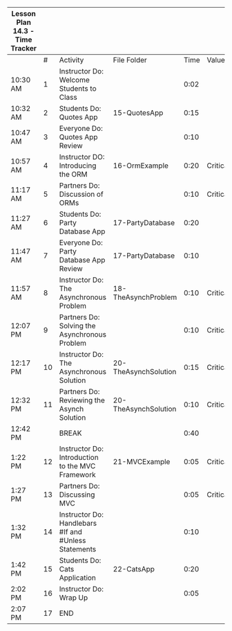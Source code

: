 | Lesson Plan 14.3 - Time Tracker |     |                                                      |                     |      |          |
| ------------------------------- | --- | ---------------------------------------------------- | ------------------- | ---- | -------- |
|                                 | #   | Activity                                             | File Folder         | Time | Value    |
| 10:30 AM                        | 1   | Instructor Do: Welcome Students to Class             |                     | 0:02 |          |
| 10:32 AM                        | 2   | Students Do: Quotes App                              | 15-QuotesApp         | 0:15 |          |
| 10:47 AM                        | 3   | Everyone Do: Quotes App Review                       |                     | 0:10 |          |
| 10:57 AM                        | 4   | Instructor DO: Introducing the ORM                   | 16-OrmExample        | 0:20 | Critical |
| 11:17 AM                        | 5   | Partners Do: Discussion of ORMs                      |                     | 0:10 | Critical |
| 11:27 AM                        | 6   | Students Do: Party Database App                     | 17-PartyDatabase    | 0:20 |          |
| 11:47 AM                        | 7   | Everyone Do: Party Database App Review              | 17-PartyDatabase    | 0:10 |          |
| 11:57 AM                        | 8   | Instructor Do: The Asynchronous Problem              | 18-TheAsynchProblem  | 0:10 | Critical |
| 12:07 PM                        | 9   | Partners Do: Solving the Asynchronous Problem        |                     | 0:10 | Critical |
| 12:17 PM                        | 10  | Instructor Do: The Asynchronous Solution             | 20-TheAsynchSolution | 0:15 | Critical |
| 12:32 PM                        | 11  | Partners Do: Reviewing the Asynch Solution           | 20-TheAsynchSolution | 0:10 | Critical |
| 12:42 PM                        |     | BREAK                                                |                     | 0:40 |          |
| 1:22 PM                         | 12  | Instructor Do: Introduction to the MVC Framework     | 21-MVCExample        | 0:05 | Critical |
| 1:27 PM                         | 13  | Partners Do: Discussing MVC                          |                     | 0:05 | Critical |
| 1:32 PM                         | 14  | Instructor Do: Handlebars #If and #Unless Statements |                     | 0:10 |          |
| 1:42 PM                         | 15  | Students Do: Cats Application                        | 22-CatsApp           | 0:20 |          |
| 2:02 PM                         | 16  | Instructor Do: Wrap Up                               |                     | 0:05 |          |
| 2:07 PM                         | 17  | END                                                  |                     |      |          |
